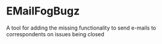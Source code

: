 EMailFogBugz
============

A tool for adding the missing functionality to send e-mails to correspondents on issues being closed